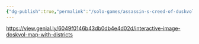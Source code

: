 ```yaml
---
{"dg-publish":true,"permalink":"/solo-games/assassin-s-creed-of-duskvol-bit-d/play/interactive-doskvol-map/","noteIcon":""}
---
```


https://view.genial.ly/6049f0146b43db0db4e4d02d/interactive-image-doskvol-map-with-districts
